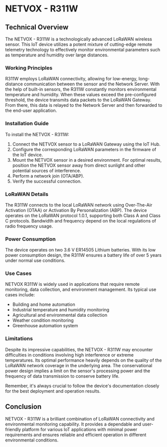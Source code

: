 # NETVOX - R311W

## Technical Overview
The NETVOX - R311W is a technologically advanced LoRaWAN wireless sensor. This IoT device utilizes a potent mixture of cutting-edge remote telemetry technology to effectively monitor environmental parameters such as temperature and humidity over large distances.

### Working Principles
R311W employs LoRaWAN connectivity, allowing for low-energy, long-distance communication between the sensor and the Network Server. With the help of built-in sensors, the R311W constantly monitors environmental temperature and humidity. When these values exceed the pre-configured threshold, the device transmits data packets to the LoRaWAN Gateway. From there, this data is relayed to the Network Server and then forwarded to the end-user application.

### Installation Guide
To install the NETVOX - R311W:

1. Connect the NETVOX sensor to a LoRaWAN Gateway using the IoT Hub.
2. Configure the corresponding LoRaWAN parameters in the firmware of the IoT device.
3. Mount the NETVOX sensor in a desired environment. For optimal results, position the NETVOX sensor away from direct sunlight and other potential sources of interference.
4. Perform a network join (OTA/ABP).
5. Verify the successful connection.

### LoRaWAN Details
The R311W connects to the local LoRaWAN network using Over-The-Air Activation (OTAA) or Activation By Personalization (ABP). The device operates on the LoRaWAN protocol 1.0.1, supporting both Class A and Class C protocols. Bandwidth and frequency depend on the local regulations of radio frequency usage.

### Power Consumption
The device operates on two 3.6 V ER14505 Lithium batteries. With its low power consumption design, the R311W ensures a battery life of over 5 years under normal use conditions.

### Use Cases
NETVOX R311W is widely used in applications that require remote monitoring, data collection, and environment management. Its typical use cases include: 

- Building and home automation
- Industrial temperature and humidity monitoring
- Agricultural and environmental data collection
- Weather condition monitoring
- Greenhouse automation system

### Limitations
Despite its impressive capabilities, the NETVOX - R311W may encounter difficulties in conditions involving high interference or extreme temperatures. Its optimal performance heavily depends on the quality of the LoRaWAN network coverage in the underlying area. The conservational power design implies a limit on the sensor's processing power and the frequency of data transmission to conserve battery life.

Remember, it's always crucial to follow the device's documentation closely for the best deployment and operation results. 

## Conclusion
NETVOX - R311W is a brilliant combination of LoRaWAN connectivity and environmental monitoring capability. It provides a dependable and user-friendly platform for various IoT applications with minimal power requirements and ensures reliable and efficient operation in different environmental conditions.